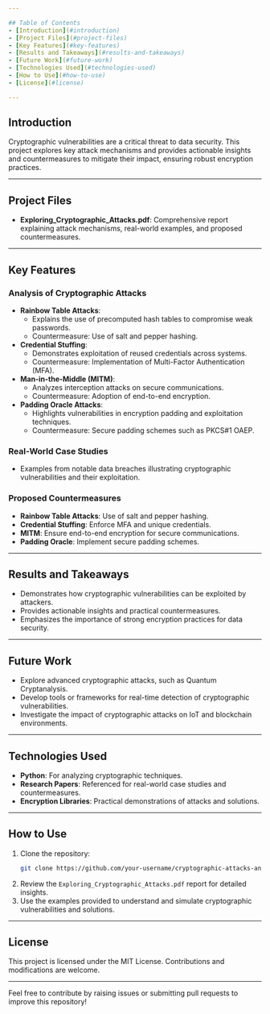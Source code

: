 ```yaml
---

## Table of Contents
- [Introduction](#introduction)
- [Project Files](#project-files)
- [Key Features](#key-features)
- [Results and Takeaways](#results-and-takeaways)
- [Future Work](#future-work)
- [Technologies Used](#technologies-used)
- [How to Use](#how-to-use)
- [License](#license)

---
```


## Introduction

Cryptographic vulnerabilities are a critical threat to data security. This project explores key attack mechanisms and provides actionable insights and countermeasures to mitigate their impact, ensuring robust encryption practices.

---

## Project Files

- **Exploring_Cryptographic_Attacks.pdf**: Comprehensive report explaining attack mechanisms, real-world examples, and proposed countermeasures.

---

## Key Features

### Analysis of Cryptographic Attacks
- **Rainbow Table Attacks**:
  - Explains the use of precomputed hash tables to compromise weak passwords.
  - Countermeasure: Use of salt and pepper hashing.
- **Credential Stuffing**:
  - Demonstrates exploitation of reused credentials across systems.
  - Countermeasure: Implementation of Multi-Factor Authentication (MFA).
- **Man-in-the-Middle (MITM)**:
  - Analyzes interception attacks on secure communications.
  - Countermeasure: Adoption of end-to-end encryption.
- **Padding Oracle Attacks**:
  - Highlights vulnerabilities in encryption padding and exploitation techniques.
  - Countermeasure: Secure padding schemes such as PKCS#1 OAEP.

### Real-World Case Studies
- Examples from notable data breaches illustrating cryptographic vulnerabilities and their exploitation.

### Proposed Countermeasures
- **Rainbow Table Attacks**: Use of salt and pepper hashing.
- **Credential Stuffing**: Enforce MFA and unique credentials.
- **MITM**: Ensure end-to-end encryption for secure communications.
- **Padding Oracle**: Implement secure padding schemes.

---

## Results and Takeaways

- Demonstrates how cryptographic vulnerabilities can be exploited by attackers.
- Provides actionable insights and practical countermeasures.
- Emphasizes the importance of strong encryption practices for data security.

---

## Future Work

- Explore advanced cryptographic attacks, such as Quantum Cryptanalysis.
- Develop tools or frameworks for real-time detection of cryptographic vulnerabilities.
- Investigate the impact of cryptographic attacks on IoT and blockchain environments.

---

## Technologies Used

- **Python**: For analyzing cryptographic techniques.
- **Research Papers**: Referenced for real-world case studies and countermeasures.
- **Encryption Libraries**: Practical demonstrations of attacks and solutions.

---

## How to Use

1. Clone the repository:
   ```bash
   git clone https://github.com/your-username/cryptographic-attacks-analysis.git
   ```
2. Review the `Exploring_Cryptographic_Attacks.pdf` report for detailed insights.
3. Use the examples provided to understand and simulate cryptographic vulnerabilities and solutions.

---

## License

This project is licensed under the MIT License. Contributions and modifications are welcome.

---

Feel free to contribute by raising issues or submitting pull requests to improve this repository!
